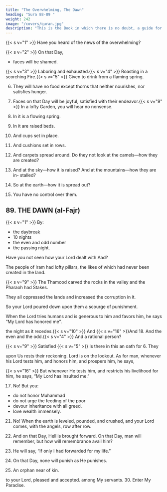 ```yaml
---
title: "The Overwhelming, The Dawn"
heading: "Sura 88-89 "
weight: 242
image: "/covers/quran.jpg"
description: "This is the Book in which there is no doubt, a guide for the righteous."
---
```



{{< s v="1" >}} Have you heard of the news of the overwhelming?

{{< s v="2" >}} On that Day,
- faces will be shamed.

{{< s v="3" >}} Laboring and exhausted.{{< s v="4" >}}  Roasting in a scorching Fire.{{< s v="5" >}}  Given  to drink from a flaming spring.

6. They will have no food except thorns that neither nourishes, nor satisfies hunger.

8. Faces on that Day will be joyful, satisfied with their endeavor.{{< s v="9" >}}  In a lofty Garden, you will hear no nonsense.

12. In it is a flowing spring.

13. In it are raised beds.

14. And cups set in place.
15. And cushions set in rows.
12. And carpets spread around.
Do they not look at the camels—how they
are created?
20. And at the sky—how it is raised? And at the mountains—how they are in-
stalled?
21. So at the earth—how it is spread out?
22. You have no control over them.



## 89. THE DAWN (al-Fajr)

{{< s v="1" >}}  By:
- the daybreak
- 10 nights
- the even and odd number
- the passing night.

Have you not seen how your Lord dealt with Aad?

The people of Iram had lofty pillars, the likes of which had never been created in the land. 

{{< s v="9" >}} The Thamood carved the rocks in the valley and the Pharaoh had Stakes.

They all oppressed the lands and increased the corruption in it. 

So your Lord poured down upon them a scourge of punishment.

When the Lord tries humans and is generous to him and favors him, he says  “My Lord has honored me”.





the night as it recedes.{{< s v="10" >}}  And
{{< s v="16" >}}And
18. And
the even and the odd.{{< s v="4" >}}  And
a rational person?


{{< s v="9" >}}  Satisfied
{{< s v="5" >}}  Is there in this an oath for
6. They

upon Us rests their reckoning.
Lord is on the lookout.
As for man, whenever his Lord tests him,
and honors him, and prospers him, he says,

{{< s v="16" >}} But whenever He tests him, and restricts his livelihood for him, he says, “My Lord has insulted me.”

17. No! But you:
- do not honor Muhammad  <!-- the orphan. -->
- do not urge the feeding of the poor
- devour inheritance with all greed. 
- love wealth immensely. 

21. No! When the earth is leveled, pounded, and crushed, and your Lord comes, with the angels, row after row.

23. And on that Day, Hell is brought forward.
On that Day, man will remember, but how
will remembrance avail him?

24. He will say, “If only I had forwarded for my life.”

25. On that Day, none will punish as He punishes. 
    
15. An orphan near of kin.

to your Lord, pleased and accepted. 
among My servants.
30. Enter My Paradise.
